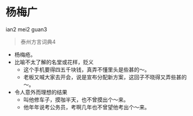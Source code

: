 # 杨梅广
ian2 mei2 guan3
> 泰州方言词典4
- 杨梅疮。
- 比喻不太了解的名堂或花样，贬义
  - 这个手机要得四五千块钱，真弄不懂里头是些甚的～。
  - 老板又喊大家去开会，说是宣布分配新方案，这回子不晓得又弄些甚的～。
- 令人意外而理想的结果
  - 叫他修车子，摸咖半天，也不曾摸出个～来。
  - 他年年说考公务员，考啊几年也不曾望他考出个～来。

